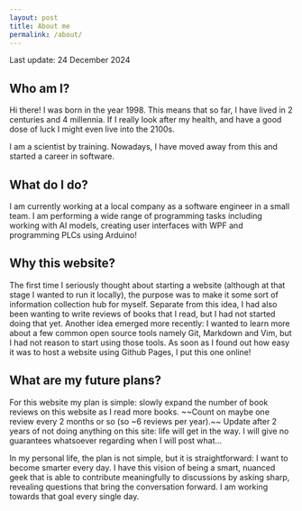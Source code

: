 ```yaml
---
layout: post
title: About me
permalink: /about/
---
```

Last update: 24 December 2024

## Who am I?

Hi there! I was born in the year 1998. This means that so far, I have lived in 2 centuries and 4 millennia. If I really look after my health, and have a good dose of luck I might even live into the 2100s.

I am a scientist by training. Nowadays, I have moved away from this and started a career in software. 


## What do I do?

I am currently working at a local company as a software engineer in a small team. I am performing a wide range of programming tasks including working with AI models, creating user interfaces with WPF and programming PLCs using Arduino!


## Why this website?

The first time I seriously thought about starting a website (although at that stage I wanted to run it locally), the purpose was to make it some sort of information collection hub for myself. Separate from this idea, I had also been wanting to write reviews of books that I read, but I had not started doing that yet. Another idea emerged more recently: I wanted to learn more about a few common open source tools namely Git, Markdown and Vim, but I had not reason to start using those tools. As soon as I found out how easy it was to host a website using Github Pages, I put this one online!

## What are my future plans?

For this website my plan is simple: slowly expand the number of book reviews on this website as I read more books. ~~Count on maybe one review every 2 months or so (so ~6 reviews per year).~~ Update after 2 years of not doing anything on this site: life will get in the way. I will give no guarantees whatsoever regarding when I will post what...

In my personal life, the plan is not simple, but it is straightforward: I want to become smarter every day. I have this vision of being a smart, nuanced geek that is able to contribute meaningfully to discussions by asking sharp, revealing questions that bring the conversation forward. I am working towards that goal every single day.
